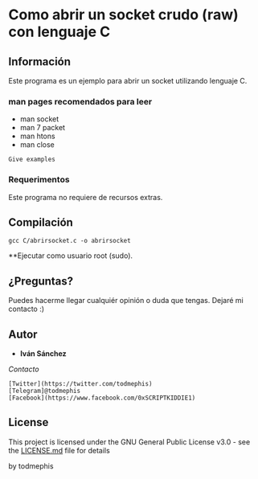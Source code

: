 # Como abrir un socket crudo (raw) con lenguaje C

## Información

Este programa es un ejemplo para abrir un socket utilizando lenguaje C.

### man pages recomendados para leer

* man socket
* man 7 packet
* man htons
* man close


```
Give examples
```

### Requerimentos

Este programa no requiere de recursos extras.

## Compilación

```
gcc C/abrirsocket.c -o abrirsocket
```
**Ejecutar como usuario root (sudo).

## ¿Preguntas?

Puedes hacerme llegar cualquiér opinión o duda que tengas. Dejaré mi contacto :)

## Autor

* **Iván Sánchez**

*Contacto*
```
[Twitter](https://twitter.com/todmephis) 
[Telegram]@todmephis
[Facebook](https://www.facebook.com/0xSCRIPTKIDDIE1)
```


## License

This project is licensed under the GNU General Public License v3.0 - see the [LICENSE.md](LICENSE.md) file for details


by todmephis
